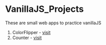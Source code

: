 # VanillaJS_Projects
These are small web apps to practice vanillaJS

1. ColorFlipper - [visit](https://pavandeveloperr.github.io/VanillaJS_Projects/ColorFlipper/)
2. Counter - [visit](https://pavandeveloperr.github.io/VanillaJS_Projects/Counter/)
